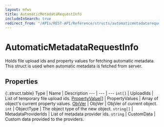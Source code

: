 ```yaml
---
layout: mfws
title: AutomaticMetadataRequestInfo
includeInSearch: true
redirect_from: "/APIs/REST-API/Reference/structs/automaticmetadatarequestinfo.html"
---
```


# AutomaticMetadataRequestInfo

Holds file upload ids and property values for fetching automatic metadata. This struct is used when automatic metadata is fetched from server.

## Properties

{:.struct.table}
Type | Name | Description
--- | --- | ---
`int[]` | UploadIds | List of temporary file upload ids.
[PropertyValue[]](../propertyvalue) | PropertyValues | Array of object's current property values. 
[ObjVer](../objver) | ObjVer | ObjVer of current object.
`int` | ObjectType | The object type of the new object.
`string[]` | MetadataProviderIds | List of metadata provider ids.
`string` | CustomData | Custom data provided to the providers.